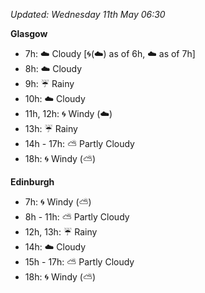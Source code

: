 *Updated: Wednesday 11th May 06:30*

**Glasgow**

* 7h: :cloud: Cloudy [:cyclone:(:cloud:) as of 6h, :cloud: as of 7h]
* 8h: :cloud: Cloudy
* 9h: :umbrella: Rainy
* 10h: :cloud: Cloudy
* 11h, 12h: :cyclone: Windy (:cloud:)
* 13h: :umbrella: Rainy
* 14h - 17h: :partly_sunny: Partly Cloudy
* 18h: :cyclone: Windy (:partly_sunny:)

**Edinburgh**

* 7h: :cyclone: Windy (:partly_sunny:)
* 8h - 11h: :partly_sunny: Partly Cloudy
* 12h, 13h: :umbrella: Rainy
* 14h: :cloud: Cloudy
* 15h - 17h: :partly_sunny: Partly Cloudy
* 18h: :cyclone: Windy (:partly_sunny:)
